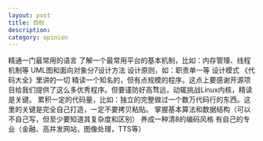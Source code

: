 ```yaml
---
layout: post
title: 目标
description:
category: opinion
---
```


精通一门最常用的语言
了解一个最常用平台的基本机制，比如：内存管理、线程机制等
UML图和面向对象分7设计方法
设计原则，如：职责单一等
设计模式
《代码大全》里讲的一切
精读一个知名的，但有点规模的程序。这点上要感谢开源项目给我们提供了这么多优秀程序。但要谨防好高骛远，动辄挑战Linux内核，精读是关键。
累积一定的代码量，比如：独立的完整做过一个数万代码行的东西。这里的关键是完全自己打造，一定不要拷贝粘贴。
掌握基本算法和数据结构（可以不自己写，但至少要知道其复杂度和区别）
养成一种清8的编码风格
有自己的专业（金融、高并发网站，图像处理，TTS等）



